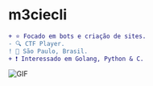 
#                                                                    m3ciecli



```diff
+ ⭐ Focado em bots e criação de sites.
- 🔍 CTF Player.
! 📍 São Paulo, Brasil.
+ ❗ Interessado em Golang, Python & C.
```

<img align="center" alt="GIF" src="https://cdn.discordapp.com/attachments/775166243212754945/806671657111650384/ezgif.com-gif-maker.jpg"/>











 
